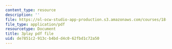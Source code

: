 ```yaml
---
content_type: resource
description: ''
file: https://ol-ocw-studio-app-production.s3.amazonaws.com/courses/18-03sc-differential-equations-fall-2011/de7851c2913cb4bdd4c062fbd1c72a50_76WdBlGpxVw.pdf
file_type: application/pdf
resourcetype: Document
title: 3play pdf file
uid: de7851c2-913c-b4bd-d4c0-62fbd1c72a50
---
```

